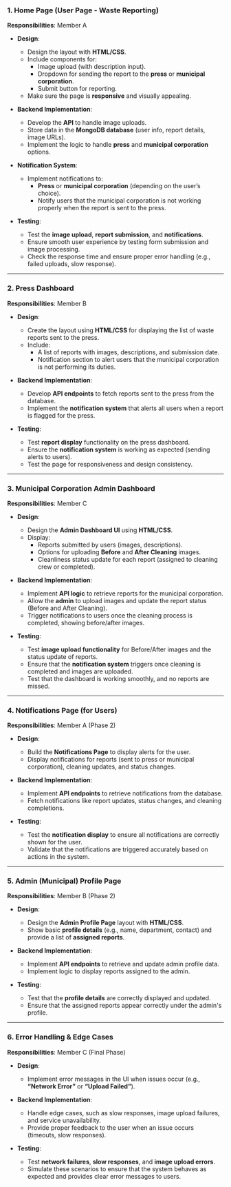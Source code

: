 

### **1. Home Page (User Page - Waste Reporting)**

**Responsibilities**: Member A

- **Design**: 
  - Design the layout with **HTML/CSS**.
  - Include components for:
    - Image upload (with description input).
    - Dropdown for sending the report to the **press** or **municipal corporation**.
    - Submit button for reporting.
  - Make sure the page is **responsive** and visually appealing.

- **Backend Implementation**:
  - Develop the **API** to handle image uploads.
  - Store data in the **MongoDB database** (user info, report details, image URLs).
  - Implement the logic to handle **press** and **municipal corporation** options.

- **Notification System**:
  - Implement notifications to:
    - **Press** or **municipal corporation** (depending on the user’s choice).
    - Notify users that the municipal corporation is not working properly when the report is sent to the press.

- **Testing**:
  - Test the **image upload**, **report submission**, and **notifications**.
  - Ensure smooth user experience by testing form submission and image processing.
  - Check the response time and ensure proper error handling (e.g., failed uploads, slow response).

---

### **2. Press Dashboard**

**Responsibilities**: Member B

- **Design**:
  - Create the layout using **HTML/CSS** for displaying the list of waste reports sent to the press.
  - Include:
    - A list of reports with images, descriptions, and submission date.
    - Notification section to alert users that the municipal corporation is not performing its duties.

- **Backend Implementation**:
  - Develop **API endpoints** to fetch reports sent to the press from the database.
  - Implement the **notification system** that alerts all users when a report is flagged for the press.
  
- **Testing**:
  - Test **report display** functionality on the press dashboard.
  - Ensure the **notification system** is working as expected (sending alerts to users).
  - Test the page for responsiveness and design consistency.

---

### **3. Municipal Corporation Admin Dashboard**

**Responsibilities**: Member C

- **Design**:
  - Design the **Admin Dashboard UI** using **HTML/CSS**.
  - Display:
    - Reports submitted by users (images, descriptions).
    - Options for uploading **Before** and **After Cleaning** images.
    - Cleanliness status update for each report (assigned to cleaning crew or completed).

- **Backend Implementation**:
  - Implement **API logic** to retrieve reports for the municipal corporation.
  - Allow the **admin** to upload images and update the report status (Before and After Cleaning).
  - Trigger notifications to users once the cleaning process is completed, showing before/after images.

- **Testing**:
  - Test **image upload functionality** for Before/After images and the status update of reports.
  - Ensure that the **notification system** triggers once cleaning is completed and images are uploaded.
  - Test that the dashboard is working smoothly, and no reports are missed.

---

### **4. Notifications Page (for Users)**

**Responsibilities**: Member A (Phase 2)

- **Design**:
  - Build the **Notifications Page** to display alerts for the user.
  - Display notifications for reports (sent to press or municipal corporation), cleaning updates, and status changes.
  
- **Backend Implementation**:
  - Implement **API endpoints** to retrieve notifications from the database.
  - Fetch notifications like report updates, status changes, and cleaning completions.

- **Testing**:
  - Test the **notification display** to ensure all notifications are correctly shown for the user.
  - Validate that the notifications are triggered accurately based on actions in the system.

---

### **5. Admin (Municipal) Profile Page**

**Responsibilities**: Member B (Phase 2)

- **Design**:
  - Design the **Admin Profile Page** layout with **HTML/CSS**.
  - Show basic **profile details** (e.g., name, department, contact) and provide a list of **assigned reports**.

- **Backend Implementation**:
  - Implement **API endpoints** to retrieve and update admin profile data.
  - Implement logic to display reports assigned to the admin.

- **Testing**:
  - Test that the **profile details** are correctly displayed and updated.
  - Ensure that the assigned reports appear correctly under the admin's profile.

---

### **6. Error Handling & Edge Cases**

**Responsibilities**: Member C (Final Phase)

- **Design**: 
  - Implement error messages in the UI when issues occur (e.g., **“Network Error”** or **“Upload Failed”**).
  
- **Backend Implementation**:
  - Handle edge cases, such as slow responses, image upload failures, and service unavailability.
  - Provide proper feedback to the user when an issue occurs (timeouts, slow responses).

- **Testing**:
  - Test **network failures**, **slow responses**, and **image upload errors**.
  - Simulate these scenarios to ensure that the system behaves as expected and provides clear error messages to users.


